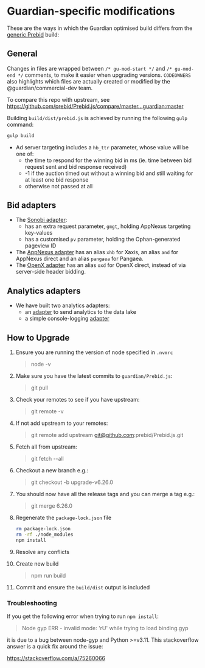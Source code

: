 # Guardian-specific modifications
These are the ways in which the Guardian optimised build differs from the [generic Prebid](https://github.com/prebid/Prebid.js) build:
## General

Changes in files are wrapped between `/* gu-mod-start */` and `/* gu-mod-end */` comments,
to make it easier when upgrading versions. `CODEOWNERS` also highlights which files
are actually created or modified by the @guardian/commercial-dev team.

To compare this repo with upstream, see https://github.com/prebid/Prebid.js/compare/master...guardian:master

Building `build/dist/prebid.js` is achieved by running the following `gulp` command:

```sh
gulp build
```

* Ad server targeting includes a `hb_ttr` parameter, whose value will be one of:
    * the time to respond for the winning bid in ms (ie. time between bid request sent and bid response received)
    * -1 if the auction timed out without a winning bid and still waiting for at least one bid response
    * otherwise not passed at all

## Bid adapters
* The [Sonobi adapter](/modules/sonobiBidAdapter.js):
    * has an extra request parameter, `gmgt`, holding AppNexus targeting key-values
    * has a customised `pv` parameter, holding the Ophan-generated pageview ID
* The [AppNexus adapter](/modules/appnexusBidAdapter.js) has an alias `xhb` for Xaxis, an alias `and` for AppNexus direct and an alias `pangaea` for Pangaea.
* The [OpenX adapter](/modules/openxBidAdapter.js) has an alias `oxd` for OpenX direct, instead of via server-side header bidding.

## Analytics adapters
* We have built two analytics adapters:
    * an [adapter](/modules/guAnalyticsAdapter.js) to send analytics to the data lake
    * a simple console-logging [adapter](/modules/consoleLoggingAnalyticsAdapter.js)

## How to Upgrade

1. Ensure you are running the version of node specified in `.nvmrc`
    > node -v

1. Make sure you have the latest commits to `guardian/Prebid.js`:
    > git pull

1. Check your remotes to see if you have upstream:
   > git remote -v
1. If not add upstream to your remotes:
    > git remote add upstream git@github.com:prebid/Prebid.js.git
1. Fetch all from upstream:
    > git fetch --all
1. Checkout a new branch e.g.:
    > git checkout -b upgrade-v6.26.0
1. You should now have all the release tags and you can merge a tag e.g.:
    > git merge 6.26.0 
1. Regenerate the `package-lock.json` file
    ```sh
    rm package-lock.json
    rm -rf ./node_modules
    npm install
    ```
1. Resolve any conflicts
1. Create new build
    > npm run build
1. Commit and ensure the `build/dist` output is included

### Troubleshooting

If you get the following error when trying to run `npm install`:

> Node gyp ERR - invalid mode: 'rU' while trying to load binding.gyp

it is due to a bug between node-gyp and Python >=v3.11. This stackoverflow answer is a quick fix around the issue:

https://stackoverflow.com/a/75260066

